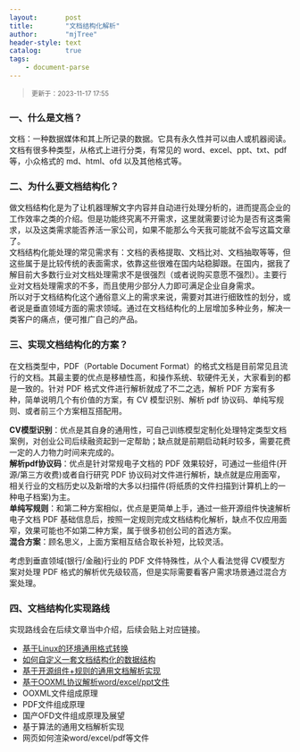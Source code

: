 ```yaml
---
layout:       post
title:        "文档结构化解析"
author:       "mjTree"
header-style: text
catalog:      true
tags:
    - document-parse
---
```


> <small>更新于：2023-11-17 17:55</small>


### 一、什么是文档？
文档：一种数据媒体和其上所记录的数据。它具有永久性并可以由人或机器阅读。文档有很多种类型，从格式上进行分类，有常见的 word、excel、ppt、txt、pdf 等，小众格式的 md、html、ofd 以及其他格式等。


### 二、为什么要文档结构化？
做文档结构化是为了让机器理解文字内容并自动进行处理分析的，进而提高企业的工作效率之类的介绍。但是功能终究离不开需求，这里就需要讨论为是否有这类需求，以及这类需求能否养活一家公司，如果不能那么今天我可能就不会写这篇文章了。  
文档结构化能处理的常见需求有：文档的表格提取、文档比对、文档抽取等等，但这些属于是比较传统的表面需求，依靠这些很难在国内站稳脚跟。在国内，据我了解目前大多数行业对文档处理需求不是很强烈（或者说购买意愿不强烈）。主要行业对文档处理需求的不多，而且使用少部分人力即可满足企业自身需求。  
所以对于文档结构化这个通俗意义上的需求来说，需要对其进行细致性的划分，或者说是垂直领域方面的需求领域。通过在文档结构化的上层增加多种业务，解决一类客户的痛点，便可推广自己的产品。  


### 三、实现文档结构化的方案？
在文档类型中，PDF（Portable Document Format）的格式文档是目前常见且流行的文档。其最主要的优点是移植性高，和操作系统、软硬件无关，大家看到的都是一致的。针对 PDF 格式文件进行解析就成了不二之选，解析 PDF 方案有多种，简单说明几个有价值的方案，有 CV 模型识别、解析 pdf 协议码、单纯写规则、或者前三个方案相互搭配用。  

**CV模型识别**：优点是其自身的通用性，可自己训练模型定制化处理特定类型文档案例，对创业公司后续融资起到一定帮助；缺点就是前期启动耗时较多，需要花费一定的人力物力时间来完成的。  
**解析pdf协议码**：优点是针对常规电子文档的 PDF 效果较好，可通过一些组件(开源/第三方收费)或者自行研究 PDF 协议码对文件进行解析，缺点就是应用面窄，相关行业的文档历史以及新增的大多以扫描件(将纸质的文件扫描到计算机上的一种电子档案)为主。  
**单纯写规则**：和第二种方案相似，优点是更简单上手，通过一些开源组件快速解析电子文档 PDF 基础信息后，按照一定规则完成文档结构化解析，缺点不仅应用面窄，效果可能也不如第二种方案，属于很多初创公司的首选方案。  
**混合方案**：顾名思义，上面方案相互结合取长补短，比较灵活。  

考虑到垂直领域(银行/金融)行业的 PDF 文件特殊性，从个人看法觉得 CV模型方案对处理 PDF 格式的解析优先级较高，但是实际需要看客户需求场景通过混合方案处理。  


### 四、文档结构化实现路线
实现路线会在后续文章当中介绍，后续会贴上对应链接。  

* [基于Linux的环境通用格式转换](https://mjtree.github.io/2023/11/08/基于linux的通用格式转换)
* [如何自定义一套文档结构化的数据结构](https://mjtree.github.io/2023/11/10/自定义文档结构化的数据结构)
* [基于开源组件+规则的通用文档解析实现](https://mjtree.github.io/2023/11/15/基于开源组件实现通用文档解析)
* [基于OOXML协议解析word/excel/ppt文件](https://mjtree.github.io/2023/11/25/基于ooxml协议解析office文件)
* OOXML文件组成原理
* PDF文件组成原理
* 国产OFD文件组成原理及展望
* 基于算法的通用文档解析实现
* 网页如何渲染word/excel/pdf等文件

